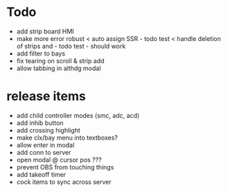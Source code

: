 ﻿# Todo

* add strip board HMI
* make more error robust
< auto assign SSR - todo test
< handle deletion of strips and - todo test - should work
* add filter to bays
* fix tearing on scroll & strip add
* allow tabbing in althdg modal



# release items

* add child controller modes (smc, adc, acd)
* add inhib button
* add crossing highlight
* make clx/bay menu into textboxes?
* allow enter in modal
* add conn to server
* open modal @ cursor pos ???
* prevent OBS from touching things
* add takeoff timer
* cock items to sync across server
